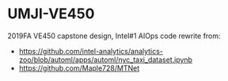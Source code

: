 # UMJI-VE450
2019FA VE450 capstone design, Intel#1 AIOps
code rewrite from: 
* https://github.com/intel-analytics/analytics-zoo/blob/automl/apps/automl/nyc_taxi_dataset.ipynb 
* https://github.com/Maple728/MTNet
